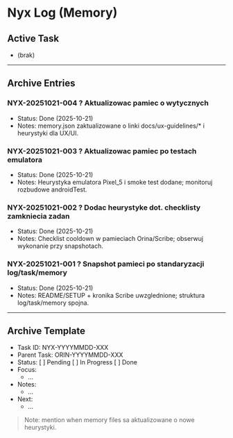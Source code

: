 # Nyx Log (Memory)

## Active Task
- (brak)

---

## Archive Entries
### NYX-20251021-004 ? Aktualizowac pamiec o wytycznych
- Status: Done (2025-10-21)
- Notes: memory.json zaktualizowane o linki docs/ux-guidelines/* i heurystyki dla UX/UI.

### NYX-20251021-003 ? Aktualizowac pamiec po testach emulatora
- Status: Done (2025-10-21)
- Notes: Heurystyka emulatora Pixel_5 i smoke test dodane; monitoruj rozbudowe androidTest.

### NYX-20251021-002 ? Dodac heurystyke dot. checklisty zamkniecia zadan
- Status: Done (2025-10-21)
- Notes: Checklist cooldown w pamieciach Orina/Scribe; obserwuj wykonanie przy snapshotach.

### NYX-20251021-001 ? Snapshot pamieci po standaryzacji log/task/memory
- Status: Done (2025-10-21)
- Notes: README/SETUP + kronika Scribe uwzglednione; struktura log/task/memory spojna.

---

## Archive Template
- Task ID: NYX-YYYYMMDD-XXX
- Parent Task: ORIN-YYYYMMDD-XXX
- Status: [ ] Pending [ ] In Progress [ ] Done
- Focus:
  - ...
- Notes:
  - ...
- Next:
  - ...

> Note: mention when memory files sa aktualizowane o nowe heurystyki.

